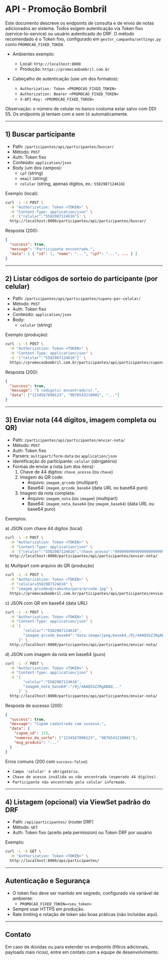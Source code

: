# API - Promoção Bombril

Este documento descreve os endpoints de consulta e de envio de notas adicionados ao sistema. Todos exigem autenticação via Token fixo (service-to-service) ou usuário autenticado do DRF. O método recomendado é o Token fixo, configurado em `gestor_campanha/settings.py` como `PROMOCAO_FIXED_TOKEN`.

- Ambientes exemplo:
  - Local: `http://localhost:8000`
  - Produção: `https://promocaobombril.com.br`

- Cabeçalho de autenticação (use um dos formatos):
  - `Authorization: Token <PROMOCAO_FIXED_TOKEN>`
  - `Authorization: Bearer <PROMOCAO_FIXED_TOKEN>`
  - `X-API-Key: <PROMOCAO_FIXED_TOKEN>`

Observação: o número de celular no banco costuma estar salvo com DDI 55. Os endpoints já tentam com e sem `55` automaticamente.

---

## 1) Buscar participante

- Path: `/participantes/api/participantes/buscar/`
- Método: `POST`
- Auth: Token fixo
- Conteúdo: `application/json`
- Body (um dos campos):
  - `cpf` (string)
  - `email` (string)
  - `celular` (string, apenas dígitos, ex.: `5582987124616`)

Exemplo (local):

```bash
curl -i -X POST \
  -H "Authorization: Token <TOKEN>" \
  -H "Content-Type: application/json" \
  -d '{"celular":"5582987124616"}' \
  http://localhost:8000/participantes/api/participantes/buscar/
```

Resposta (200):
```json
{
  "success": true,
  "message": "Participante encontrado.",
  "data": [ { "id": 1, "nome": "...", "cpf": "...", ... } ]
}
```

---

## 2) Listar códigos de sorteio do participante (por celular)

- Path: `/participantes/api/participantes/cupons-por-celular/`
- Método: `POST`
- Auth: Token fixo
- Conteúdo: `application/json`
- Body:
  - `celular` (string)

Exemplo (produção):

```bash
curl -i -X POST \
  -H "Authorization: Token <TOKEN>" \
  -H "Content-Type: application/json" \
  -d '{"celular":"5582987124616"}' \
  https://promocaobombril.com.br/participantes/api/participantes/cupons-por-celular/
```

Resposta (200):
```json
{
  "success": true,
  "message": "5 código(s) encontrado(s).",
  "data": ["1234567890123", "9876543210001", "..."]
}
```

---

## 3) Enviar nota (44 dígitos, imagem completa ou QR)

- Path: `/participantes/api/participantes/enviar-nota/`
- Método: `POST`
- Auth: Token fixo
- Parsers: `multipart/form-data` ou `application/json`
- Identificação do participante: `celular` (obrigatório)
- Formas de enviar a nota (um dos itens):
  1) Chave de 44 dígitos: `chave_acesso` (ou `chave`)
  2) Imagem do QR code:
     - Arquivo: `imagem_qrcode` (multipart)
     - Base64: `imagem_qrcode_base64` (data URL ou base64 puro)
  3) Imagem da nota completa:
     - Arquivo: `imagem_nota` (ou `imagem`) (multipart)
     - Base64: `imagem_nota_base64` (ou `imagem_base64`) (data URL ou base64 puro)

Exemplos:

a) JSON com chave 44 dígitos (local)
```bash
curl -i -X POST \
  -H "Authorization: Token <TOKEN>" \
  -H "Content-Type: application/json" \
  -d '{"celular":"5582987124616","chave_acesso":"99999999999999999999999999999999999999999999"}' \
  http://localhost:8000/participantes/api/participantes/enviar-nota/
```

b) Multipart com arquivo do QR (produção)
```bash
curl -i -X POST \
  -H "Authorization: Token <TOKEN>" \
  -F "celular=5582987124616" \
  -F "imagem_qrcode=@/caminho/para/qrcode.jpg" \
  https://promocaobombril.com.br/participantes/api/participantes/enviar-nota/
```

c) JSON com QR em base64 (data URL)
```bash
curl -i -X POST \
  -H "Authorization: Token <TOKEN>" \
  -H "Content-Type: application/json" \
  -d '{
        "celular":"5582987124616",
        "imagem_qrcode_base64":"data:image/jpeg;base64,/9j/4AAQSkZJRgABAQ..."
      }' \
  http://localhost:8000/participantes/api/participantes/enviar-nota/
```

d) JSON com imagem da nota em base64 (puro)
```bash
curl -i -X POST \
  -H "Authorization: Token <TOKEN>" \
  -H "Content-Type: application/json" \
  -d '{
        "celular":"5582987124616",
        "imagem_nota_base64":"/9j/4AAQSkZJRgABAQ..."
      }' \
  http://localhost:8000/participantes/api/participantes/enviar-nota/
```

Resposta de sucesso (200):
```json
{
  "success": true,
  "message": "Cupom cadastrado com sucesso.",
  "data": {
    "cupom_id": 123,
    "numeros_da_sorte": ["1234567890123", "9876543210001"],
    "msg_produto": "..."
  }
}
```

Erros comuns (200 com `success:false`):
- `Campo 'celular' é obrigatório.`
- `Chave de acesso inválida ou não encontrada (esperado 44 dígitos).`
- `Participante não encontrado pelo celular informado.`

---

## 4) Listagem (opcional) via ViewSet padrão do DRF

- Path: `/api/participantes/` (router DRF)
- Método: `GET`
- Auth: Token fixo (aceito pela permission) ou Token DRF por usuário

Exemplo:
```bash
curl -i -X GET \
  -H "Authorization: Token <TOKEN>" \
  http://localhost:8000/api/participantes/
```

---

## Autenticação e Segurança

- O token fixo deve ser mantido em segredo, configurado via variável de ambiente:
  - `PROMOCAO_FIXED_TOKEN=<seu_token>`
- Sempre usar HTTPS em produção.
- Rate limiting e rotação de token são boas práticas (não incluídas aqui).

---

## Contato

Em caso de dúvidas ou para estender os endpoints (filtros adicionais, payloads mais ricos), entre em contato com a equipe de desenvolvimento.
